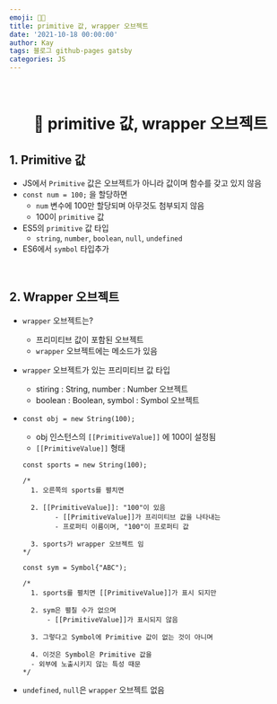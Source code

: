 ```yaml
---
emoji: 👨‍💻
title: primitive 값, wrapper 오브젝트
date: '2021-10-18 00:00:00'
author: Kay
tags: 블로그 github-pages gatsby
categories: JS
---
```


<br>

<h1 align="center">
  👋  primitive 값, wrapper 오브젝트
</h1>

## 1. Primitive 값

- JS에서 `Primitive` 값은 오브젝트가 아니라 값이며 함수를 갖고 있지 않음
- `const num = 100;` 을 할당하면
  - `num` 변수에 100만 할당되며 아무것도 첨부되지 않음
  - 100이 `primitive` 값
- ES5의 `primitive` 값 타입
  - `string`, `number`, `boolean`, `null`, `undefined`
- ES6에서 `symbol` 타입추가

<br>

## 2. Wrapper 오브젝트

- `wrapper` 오브젝트는?
  - 프리미티브 값이 포함된 오브젝트
  - `wrapper` 오브젝트에는 메소드가 있음
- `wrapper` 오브젝트가 있는 프리미티브 값 타입
  - stiring : String, number : Number 오브젝트
  - boolean : Boolean, symbol : Symbol 오브젝트
- `const obj = new String(100);`

  - obj 인스턴스의 `[[PrimitiveValue]]` 에 100이 설정됨
  - `[[PrimitiveValue]]` 형태

  ```tsx
  const sports = new String(100);

  /*
  	1. 오른쪽의 sports를 펼치면

  	2. [[PrimitiveValue]]: "100"이 있음
          - [[PrimitiveValue]]가 프리미티브 값을 나타내는
          - 프로퍼티 이름이며, "100"이 프로퍼티 값

  	3. sports가 wrapper 오브젝트 임
  */

  const sym = Symbol{"ABC");

  /*
  	1. sports를 펼치면 [[PrimitiveValue]]가 표시 되지만

  	2. sym은 펼칠 수가 없으며
        - [[PrimitiveValue]]가 표시되지 않음

  	3. 그렇다고 Symbol에 Primitive 값이 없는 것이 아니며

  	4. 이것은 Symbol은 Primitive 값을
  	- 외부에 노출시키지 않는 특성 때문
  */
  ```

- `undefined`, `null`은 `wrapper` 오브젝트 없음

```toc

```
